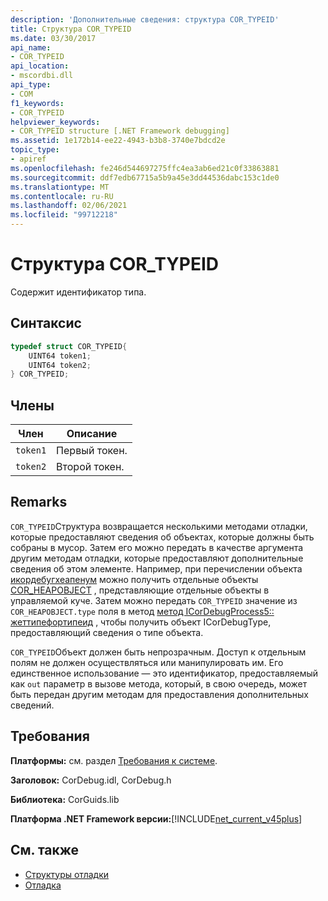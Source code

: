 ```yaml
---
description: 'Дополнительные сведения: структура COR_TYPEID'
title: Структура COR_TYPEID
ms.date: 03/30/2017
api_name:
- COR_TYPEID
api_location:
- mscordbi.dll
api_type:
- COM
f1_keywords:
- COR_TYPEID
helpviewer_keywords:
- COR_TYPEID structure [.NET Framework debugging]
ms.assetid: 1e172b14-ee22-4943-b3b8-3740e7bdcd2e
topic_type:
- apiref
ms.openlocfilehash: fe246d544697275ffc4ea3ab6ed21c0f33863881
ms.sourcegitcommit: ddf7edb67715a5b9a45e3dd44536dabc153c1de0
ms.translationtype: MT
ms.contentlocale: ru-RU
ms.lasthandoff: 02/06/2021
ms.locfileid: "99712218"
---
```

# <a name="cor_typeid-structure"></a>Структура COR_TYPEID

Содержит идентификатор типа.  
  
## <a name="syntax"></a>Синтаксис  
  
```cpp  
typedef struct COR_TYPEID{  
    UINT64 token1;  
    UINT64 token2;  
} COR_TYPEID;  
```  
  
## <a name="members"></a>Члены  
  
|Член|Описание|  
|------------|-----------------|  
|`token1`|Первый токен.|  
|`token2`|Второй токен.|  
  
## <a name="remarks"></a>Remarks  

 `COR_TYPEID`Структура возвращается несколькими методами отладки, которые предоставляют сведения об объектах, которые должны быть собраны в мусор. Затем его можно передать в качестве аргумента другим методам отладки, которые предоставляют дополнительные сведения об этом элементе. Например, при перечислении объекта [икордебугхеапенум](icordebugheapenum-interface.md) можно получить отдельные объекты [COR_HEAPOBJECT](cor-heapobject-structure.md) , представляющие отдельные объекты в управляемой куче. Затем можно передать `COR_TYPEID` значение из `COR_HEAPOBJECT.type` поля в метод [метод ICorDebugProcess5:: жеттипефортипеид](icordebugprocess5-gettypefortypeid-method.md) , чтобы получить объект ICorDebugType, предоставляющий сведения о типе объекта.  
  
 `COR_TYPEID`Объект должен быть непрозрачным. Доступ к отдельным полям не должен осуществляться или манипулировать им. Его единственное использование — это идентификатор, предоставляемый как `out` параметр в вызове метода, который, в свою очередь, может быть передан другим методам для предоставления дополнительных сведений.  
  
## <a name="requirements"></a>Требования  

 **Платформы:** см. раздел [Требования к системе](../../get-started/system-requirements.md).  
  
 **Заголовок:** CorDebug.idl, CorDebug.h  
  
 **Библиотека:** CorGuids.lib  
  
 **Платформа .NET Framework версии:**[!INCLUDE[net_current_v45plus](../../../../includes/net-current-v45plus-md.md)]  
  
## <a name="see-also"></a>См. также

- [Структуры отладки](debugging-structures.md)
- [Отладка](index.md)
